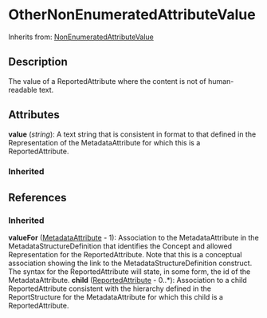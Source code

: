 
# OtherNonEnumeratedAttributeValue

Inherits from: [NonEnumeratedAttributeValue](NonEnumeratedAttributeValue.md)



## Description

The value of a ReportedAttribute where the content is not of human-readable text.


## Attributes

**value** (*string*): A text string that is consistent in format to that defined in the Representation of the MetadataAttribute for which this is a ReportedAttribute.

### Inherited



## References

### Inherited

**valueFor** ([MetadataAttribute](MetadataAttribute.md) - 1): Association to the MetadataAttribute in the MetadataStructureDefinition that identifies the Concept and allowed Representation for the ReportedAttribute. Note that this is a conceptual association showing the link to the MetadataStructureDefinition construct. The syntax for the ReportedAttribute will state, in some form, the id of the MetadataAttribute.
**child** ([ReportedAttribute](ReportedAttribute.md) - 0..*): Association to a child ReportedAttribute consistent with the hierarchy defined in the ReportStructure for the MetadataAttribute for which this child is a ReportedAttribute.



